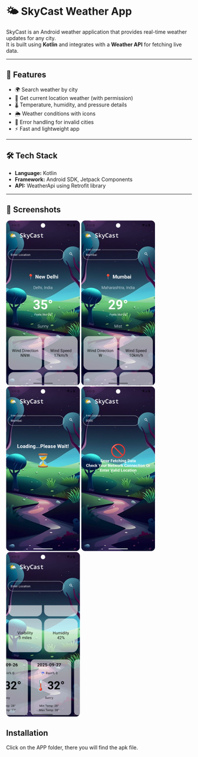 # 🌤️ SkyCast Weather App

SkyCast is an Android weather application that provides real-time weather updates for any city.  
It is built using **Kotlin** and integrates with a **Weather API** for fetching live data.

---

## 🚀 Features
- 🌍 Search weather by city
- 📍 Get current location weather (with permission)
- 🌡️ Temperature, humidity, and pressure details
- 🌦️ Weather conditions with icons
- 🔔 Error handling for invalid cities
- ⚡ Fast and lightweight app

---

## 🛠️ Tech Stack
- **Language:** Kotlin  
- **Framework:** Android SDK, Jetpack Components  
- **API:** WeatherApi using Retrofit library


---

## 📸 Screenshots

<img src="weather app screenshots/screenshot1.png" width="200">
<img src="weather app screenshots/screenshot2.png" width="200">
<img src="weather app screenshots/screenshot3.png" width="200">
<img src="weather app screenshots/screenshot4.png" width="200">
<img src="weather app screenshots/screenshot5.png" width="200"> 


## Installation
Click on the APP folder, there you will find the apk file.
